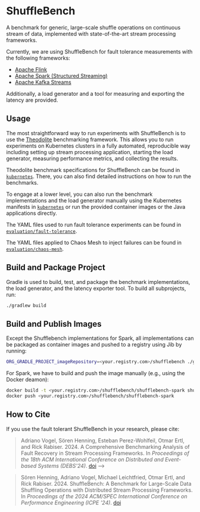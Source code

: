 # ShuffleBench

A benchmark for generic, large-scale shuffle operations on continuous stream of data, implemented with state-of-the-art stream processing frameworks.

Currently, we are using ShuffleBench for fault tolerance measurements with the following frameworks:

* [Apache Flink](https://flink.apache.org/)
* [Apache Spark (Structured Streaming)](https://spark.apache.org/)
* [Apache Kafka Streams](https://kafka.apache.org/documentation/streams/)

Additionally, a load generator and a tool for measuring and exporting the latency are provided.

## Usage

The most straightforward way to run experiments with ShuffleBench is to use the [Theodolite](https://www.theodolite.rocks/) benchmarking framework.
This allows you to run experiments on Kubernetes clusters in a fully automated, reproducible way including setting up stream processing application, starting the load generator, measuring performance metrics, and collecting the results.

Theodolite benchmark specifications for ShuffleBench can be found in [`kubernetes`](kubernetes). There, you can also find detailed instructions on how to run the benchmarks.

To engage at a lower level, you can also run the benchmark implementations and the load generator manually using the Kubernetes manifests in [`kubernetes`](kubernetes) or run the provided container images or the Java applications directly.

The YAML files used to run fault tolerance experiments can be found in [`evaluation/fault-tolerance`](evaluation/fault-tolerance). 

The YAML files applied to Chaos Mesh to inject failures can be found in [`evaluation/chaos-mesh`](evaluation/chaos-mesh). 

## Build and Package Project

Gradle is used to build, test, and package the benchmark implementations, the load generator, and the latency exporter tool.
To build all subprojects, run:

```sh
./gradlew build
```

## Build and Publish Images

Except the Shufflebench implementations for Spark, all implementations can be packaged as container images and pushed to a registry using Jib by running:

```sh
ORG_GRADLE_PROJECT_imageRepository=<your.registry.com>/shufflebench ./gradlew jib
```

For Spark, we have to build and push the image manually (e.g., using the Docker deamon):

```sh
docker build -t <your.registry.com>/shufflebench/shufflebench-spark shuffle-spark/
docker push <your.registry.com>/shufflebench/shufflebench-spark
```

## How to Cite

If you use the fault tolerant ShuffleBench in your research, please cite:

> Adriano Vogel, Sören Henning, Esteban Perez-Wohlfeil, Otmar Ertl, and Rick Rabiser. 2024. A Comprehensive Benchmarking Analysis of Fault Recovery in Stream Processing Frameworks. In *Proceedings of the 18th ACM International Conference on Distributed and Event-based Systems (DEBS'24)*. [doi](
https://doi.org/10.1145/3629104.3666040) -->

> Sören Henning, Adriano Vogel, Michael Leichtfried, Otmar Ertl, and Rick Rabiser. 2024. ShuffleBench: A Benchmark for Large-Scale Data Shuffling Operations with Distributed Stream Processing Frameworks. In *Proceedings of the 2024 ACM/SPEC International Conference on Performance Engineering (ICPE '24)*. [doi](
https://doi.org/10.48550/arXiv.2403.04570) <!-- DOI: [10.1145/3629526.3645036](https://doi.org/10.1145/3629526.3645036) -->


